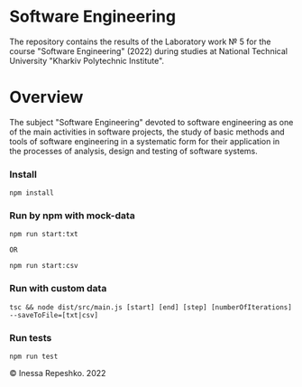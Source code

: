 # Software Engineering
The repository contains the results of the Laboratory work № 5 for the course "Software Engineering" (2022) during studies at National Technical University "Kharkiv Polytechnic Institute".

# Overview
The subject "Software Engineering" devoted to software engineering as one of the main activities in software projects, the study of basic methods and tools of software engineering in a systematic form for their application in the processes of analysis, design and testing of software systems.


### Install
```
npm install
```

### Run by npm with mock-data
```
npm run start:txt

OR

npm run start:csv
```

### Run with custom data
```
tsc && node dist/src/main.js [start] [end] [step] [numberOfIterations] --saveToFile=[txt|csv]
```

### Run tests
```
npm run test
```

© Inessa Repeshko. 2022
